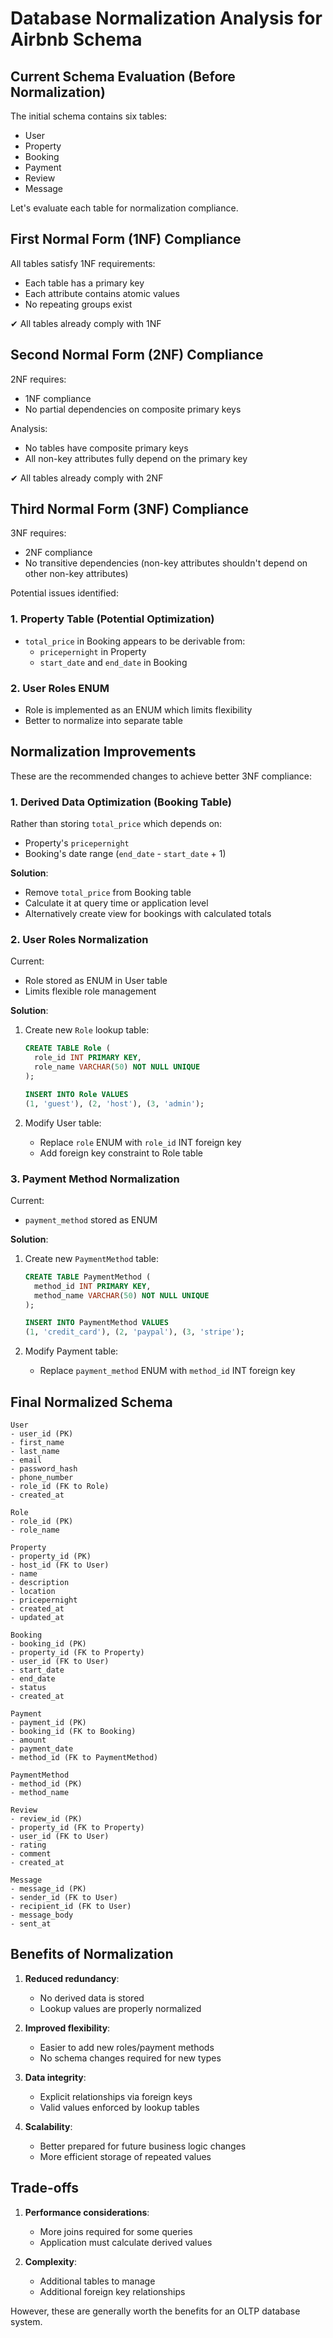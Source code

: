 # Database Normalization Analysis for Airbnb Schema

## Current Schema Evaluation (Before Normalization)

The initial schema contains six tables:
- User
- Property
- Booking
- Payment
- Review
- Message

Let's evaluate each table for normalization compliance.

## First Normal Form (1NF) Compliance

All tables satisfy 1NF requirements:
- Each table has a primary key
- Each attribute contains atomic values
- No repeating groups exist 

✔ All tables already comply with 1NF

## Second Normal Form (2NF) Compliance

2NF requires:
- 1NF compliance
- No partial dependencies on composite primary keys

Analysis:
- No tables have composite primary keys
- All non-key attributes fully depend on the primary key

✔ All tables already comply with 2NF

## Third Normal Form (3NF) Compliance

3NF requires:
- 2NF compliance
- No transitive dependencies (non-key attributes shouldn't depend on other non-key attributes)

Potential issues identified:

### 1. Property Table (Potential Optimization)
- `total_price` in Booking appears to be derivable from:
  - `pricepernight` in Property
  - `start_date` and `end_date` in Booking

### 2. User Roles ENUM
- Role is implemented as an ENUM which limits flexibility
- Better to normalize into separate table

## Normalization Improvements

These are the recommended changes to achieve better 3NF compliance:

### 1. Derived Data Optimization (Booking Table)

Rather than storing `total_price` which depends on:
- Property's `pricepernight`
- Booking's date range (`end_date` - `start_date` + 1)

**Solution**: 
- Remove `total_price` from Booking table
- Calculate it at query time or application level
- Alternatively create view for bookings with calculated totals

### 2. User Roles Normalization

Current:
- Role stored as ENUM in User table
- Limits flexible role management

**Solution**:
1. Create new `Role` lookup table:
   ```sql
   CREATE TABLE Role (
     role_id INT PRIMARY KEY,
     role_name VARCHAR(50) NOT NULL UNIQUE
   );
   
   INSERT INTO Role VALUES 
   (1, 'guest'), (2, 'host'), (3, 'admin');
   ```

2. Modify User table:
   - Replace `role` ENUM with `role_id` INT foreign key
   - Add foreign key constraint to Role table

### 3. Payment Method Normalization

Current:
- `payment_method` stored as ENUM

**Solution**:
1. Create new `PaymentMethod` table:
   ```sql
   CREATE TABLE PaymentMethod (
     method_id INT PRIMARY KEY,
     method_name VARCHAR(50) NOT NULL UNIQUE
   );
   
   INSERT INTO PaymentMethod VALUES
   (1, 'credit_card'), (2, 'paypal'), (3, 'stripe');
   ```

2. Modify Payment table:
   - Replace `payment_method` ENUM with `method_id` INT foreign key

## Final Normalized Schema

```
User
- user_id (PK)
- first_name
- last_name
- email
- password_hash
- phone_number
- role_id (FK to Role)
- created_at

Role
- role_id (PK)
- role_name

Property
- property_id (PK)
- host_id (FK to User)
- name
- description
- location
- pricepernight
- created_at
- updated_at

Booking
- booking_id (PK)
- property_id (FK to Property)
- user_id (FK to User)
- start_date
- end_date
- status
- created_at

Payment
- payment_id (PK)
- booking_id (FK to Booking)
- amount
- payment_date
- method_id (FK to PaymentMethod)

PaymentMethod
- method_id (PK)
- method_name

Review
- review_id (PK)
- property_id (FK to Property)
- user_id (FK to User)
- rating
- comment
- created_at

Message
- message_id (PK)
- sender_id (FK to User)
- recipient_id (FK to User)
- message_body
- sent_at
```

## Benefits of Normalization

1. **Reduced redundancy**:
   - No derived data is stored
   - Lookup values are properly normalized

2. **Improved flexibility**:
   - Easier to add new roles/payment methods
   - No schema changes required for new types

3. **Data integrity**:
   - Explicit relationships via foreign keys
   - Valid values enforced by lookup tables

4. **Scalability**:
   - Better prepared for future business logic changes
   - More efficient storage of repeated values 

## Trade-offs

1. **Performance considerations**:
   - More joins required for some queries
   - Application must calculate derived values

2. **Complexity**:
   - Additional tables to manage
   - Additional foreign key relationships  

However, these are generally worth the benefits for an OLTP database system.
